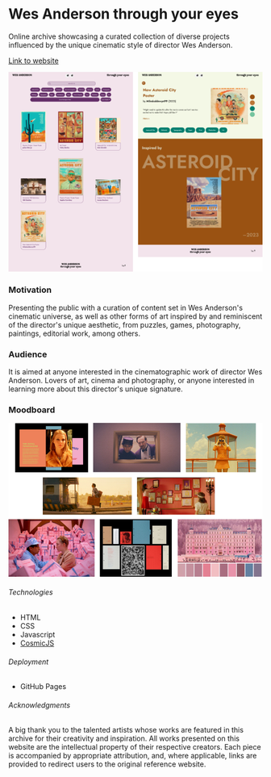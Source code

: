 # Wes Anderson through your eyes
Online archive showcasing a curated collection of diverse projects influenced by the unique cinematic style of director Wes Anderson.

[Link to website](https://leonordd.github.io/DW-Project/)

<center>
    <img src="./content/images/demo.png">
</center>

### Motivation
Presenting the public with a curation of content set in Wes Anderson's cinematic universe, as well as other forms of art inspired by and reminiscent of the director's unique aesthetic, from puzzles, games, photography, paintings, editorial work, among others.


### Audience

It is aimed at anyone interested in the cinematographic work of director Wes Anderson. Lovers of art, cinema and photography, or anyone interested in learning more about this director's unique signature.


### Moodboard

<center>
    <img src="./content/images/demo2.png">
</center>


###### Technologies
- HTML
- CSS
- Javascript
- [CosmicJS](https://www.cosmicjs.com/)

###### Deployment
- GitHub Pages

###### Acknowledgments

A big thank you to the talented artists whose works are featured in this archive for their creativity and inspiration.
All works presented on this website are the intellectual property of their respective creators. Each piece is accompanied by appropriate attribution, and, where applicable, links are provided to redirect users to the original reference website.

